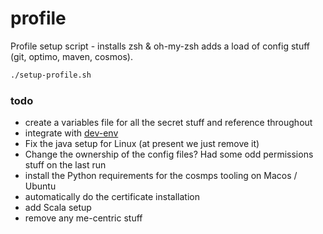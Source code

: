 # profile

Profile setup script - installs zsh & oh-my-zsh adds a load of config stuff (git, optimo, maven, cosmos).

```bash
./setup-profile.sh
```

### todo

* create a variables file for all the secret stuff and reference throughout
* integrate with [dev-env](https://github.com/phillipbarron/dev-env)
* Fix the java setup for Linux (at present we just remove it)
* Change the ownership of the config files? Had some odd permissions stuff on the last run
* install the Python requirements for the cosmps tooling on Macos / Ubuntu
* automatically do the certificate installation
* add Scala setup
* remove any me-centric stuff
